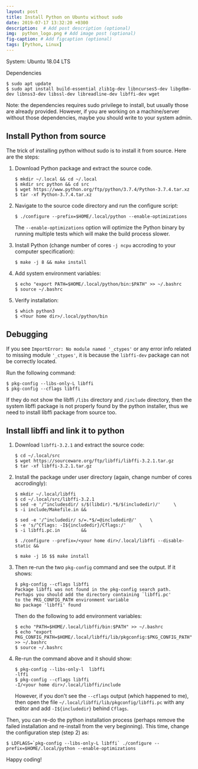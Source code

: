 ```yaml
---
layout: post
title: Install Python on Ubuntu without sudo
date: 2019-07-17 13:32:20 +0300
description:  # Add post description (optional)
img:  python_logo.png # Add image post (optional)
fig-caption: # Add figcaption (optional)
tags: [Python, Linux]
---
```


System: Ubuntu 18.04 LTS

Dependencies 

``` 
$ sudo apt update
$ sudo apt install build-essential zlib1g-dev libncurses5-dev libgdbm-dev libnss3-dev libssl-dev libreadline-dev libffi-dev wget 
```

Note: the dependencies requires sudo privilege to install, but usually those are already provided. However, if you are working on a machine/server without those dependencies, maybe you should write to your system admin.

## Install Python from source

The trick of installing python without sudo is to install it from source. Here are the steps:

1. Download Python package and extract the source code.

    ```
    $ mkdir ~/.local && cd ~/.local
    $ mkdir src python && cd src
    $ wget https://www.python.org/ftp/python/3.7.4/Python-3.7.4.tar.xz 
    $ tar -xf Python-3.7.4.tar.xz
    ```

2. Navigate to the source code directory and run the configure script:

    ```
    $ ./configure --prefix=$HOME/.local/python --enable-optimizations 
    ```

    The `--enable-optimizations` option will optimize the Python binary by running multiple tests which will make the build process slower.

3. Install Python (change number of cores `-j ncpu` accroding to your computer specification):

    ```
    $ make -j 8 && make install
    ```

4. Add system environment variables:

    ```
    $ echo "export PATH=$HOME/.local/python/bin:$PATH" >> ~/.bashrc
    $ source ~/.bashrc
    ```

5. Verify installation:

     ```
     $ which python3
     $ <Your home dir>/.local/python/bin
     ```

## Debugging

If you see `ImportError: No module named '_ctypes'` or any error info related to missing module `'_ctypes'`, it is because the `libffi-dev` package can not be correctly located. 

Run the following command:

```
$ pkg-config --libs-only-L libffi
$ pkg-config --cflags libffi
```

If they do not show the libffi `/libs` directory and `/include` directory, then the system libffi package is not properly found by the python installer, thus we need to install libffi package from source too.

## Install libffi and link it to python 

1. Download `libffi-3.2.1` and extract the source code:

    ```
    $ cd ~/.local/src 
    $ wget https://sourceware.org/ftp/libffi/libffi-3.2.1.tar.gz 
    $ tar -xf libffi-3.2.1.tar.gz
    ```

2. Install the package under user directory (again, change number of cores accrodingly):

    ```
    $ mkdir ~/.local/libffi
    $ cd ~/.local/src/libffi-3.2.1
    $ sed -e '/^includesdir/ s/$(libdir).*$/$(includedir)/'     \
    $ -i include/Makefile.in && 
    
    $ sed -e '/^includedir/ s/=.*$/=@includedir@/'     \
    $ -e 's/^Cflags: -I${includedir}/Cflags:/'     \
    $ -i libffi.pc.in        && 
    
    $ ./configure --prefix=/<your home dir>/.local/libffi --disable-static && 
    
    $ make -j 16 $$ make install
    ```

4. Then re-run the two `pkg-config` command and see the output. If it shows:

    ```
    $ pkg-config --cflags libffi
    Package libffi was not found in the pkg-config search path.
    Perhaps you should add the directory containing `libffi.pc'
    to the PKG_CONFIG_PATH environment variable
    No package 'libffi' found
    ```

    Then do the following to add environment variables:

    ```
    $ echo "PATH=$HOME/.local/libffi/bin:$PATH" >> ~/.bashrc
    $ echo "export PKG_CONFIG_PATH=$HOME/.local/libffi/lib/pkgconfig:$PKG_CONFIG_PATH" >> ~/.bashrc
    $ source ~/.bashrc
    ```

5. Re-run the command above and it should show:

    ```
    $ pkg-config --libs-only-l  libffi
    -lffi
    $ pkg-config --cflags libffi
    -I/<your home dir>/.local/libffi/include
    ```
    However, if you don't see the `--cflags` output (which happened to me), then open the file `~/.local/libffi/lib/pkgconfig/libffi.pc` with any editor and add `-I${includedir}` behind `Cflags`.

Then, you can re-do the python installation process (perhaps remove the failed installation and re-install from the very beginning). This time, change the configuration step (step 2) as:

```
$ LDFLAGS=`pkg-config --libs-only-L libffi` ./configure --prefix=$HOME/.local/python --enable-optimizations 
```

Happy coding!

